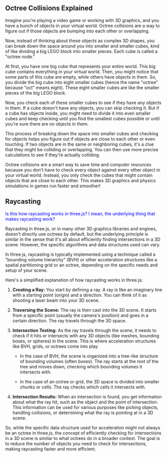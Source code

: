 ## Octree Collisions Explained

Imagine you're playing a video game or working with 3D graphics, and you have a bunch of objects in your virtual world. Octree collisions are a way to figure out if those objects are bumping into each other or overlapping.

Now, instead of thinking about these objects as complex 3D shapes, you can break down the space around you into smaller and smaller cubes, kind of like dividing a big LEGO block into smaller pieces. Each cube is called a "octree node."

At first, you have one big cube that represents your entire world. This big cube contains everything in your virtual world. Then, you might notice that some parts of this cube are empty, while others have objects in them. So, you divide the big cube into eight smaller cubes (hence the name "octree" because "oct" means eight). These eight smaller cubes are like the smaller pieces of the big LEGO block.

Now, you check each of these smaller cubes to see if they have any objects in them. If a cube doesn't have any objects, you can skip checking it. But if a cube has objects inside, you might need to divide it into even smaller cubes and keep checking until you find the smallest cubes possible or until you're sure there are no objects in them.

This process of breaking down the space into smaller cubes and checking for objects helps you figure out if objects are close to each other or even touching. If two objects are in the same or neighboring cubes, it's a clue that they might be colliding or overlapping. You can then use more precise calculations to see if they're actually colliding.

Octree collisions are a smart way to save time and computer resources because you don't have to check every object against every other object in your virtual world. Instead, you only check the cubes that might contain objects that are close to each other. This makes 3D graphics and physics simulations in games run faster and smoother!

## Raycasting

<span style="color:blue;">Is this how raycasting works in three.js?  I mean, the underlying thing that makes raycasting work?</span>

Raycasting in three.js, or in many other 3D graphics libraries and engines, doesn't directly use octrees by default, but the underlying principle is similar in the sense that it's all about efficiently finding intersections in a 3D scene. However, the specific algorithms and data structures used can vary.

In three.js, raycasting is typically implemented using a technique called a "bounding volume hierarchy" (BVH) or other acceleration structures like a spatial partitioning grid or an octree, depending on the specific needs and setup of your scene.

Here's a simplified explanation of how raycasting works in three.js:

1. **Creating a Ray:** You start by defining a ray. A ray is like an imaginary line with a starting point (origin) and a direction. You can think of it as shooting a laser beam into your 3D scene.

2. **Traversing the Scene:** The ray is then cast into the 3D scene. It starts from a specific point (usually the camera's position) and goes in a certain direction. The ray travels through the 3D space.

3. **Intersection Testing:** As the ray travels through the scene, it needs to check if it hits or intersects with any 3D objects (like meshes, bounding boxes, or spheres) in the scene. This is where acceleration structures like BVH, grids, or octrees come into play.

    - In the case of BVH, the scene is organized into a tree-like structure of bounding volumes (often boxes). The ray starts at the root of the tree and moves down, checking which bounding volumes it intersects with.
    
    - In the case of an octree or grid, the 3D space is divided into smaller chunks or cells. The ray checks which cells it intersects with.

4. **Intersection Results:** When an intersection is found, you get information about what the ray hit, such as the object and the point of intersection. This information can be used for various purposes like picking objects, handling collisions, or determining what the ray is pointing at in a 3D scene.

So, while the specific data structure used for acceleration might not always be an octree in three.js, the concept of efficiently checking for intersections in a 3D scene is similar to what octrees do in a broader context. The goal is to reduce the number of objects you need to check for intersections, making raycasting faster and more efficient.

<br>
